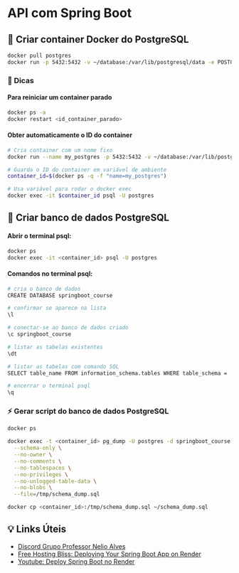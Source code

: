 # API com Spring Boot


## 🐳 Criar container Docker do PostgreSQL 

```bash
docker pull postgres
docker run -p 5432:5432 -v ~/database:/var/lib/postgresql/data -e POSTGRES_PASSWORD=1234 -d postgres
```

### 🌱 Dicas

#### Para reiniciar um container parado
```bash
docker ps -a
docker restart <id_container_parado>
```

#### Obter automaticamente o ID do container
```bash
# Cria container com um nome fixo
docker run --name my_postgres -p 5432:5432 -v ~/database:/var/lib/postgresql/data -e POSTGRES_PASSWORD=1234 -d postgres

# Guarda o ID do container em variável de ambiente
container_id=$(docker ps -q -f "name=my_postgres")

# Usa variável para rodar o docker exec
docker exec -it $container_id psql -U postgres
```

## 🐘 Criar banco de dados PostgreSQL

#### Abrir o terminal psql: 
```bash
docker ps
docker exec -it <container_id> psql -U postgres
```

#### Comandos no terminal psql:
```bash
# cria o banco de dados
CREATE DATABASE springboot_course

# confirmar se aparece na lista
\l 

# conectar-se ao banco de dados criado
\c springboot_course

# listar as tabelas existentes
\dt

# listar as tabelas com comando SQL
SELECT table_name FROM information_schema.tables WHERE table_schema = 'public';

# encerrar o terminal psql
\q
```

### ⚡ Gerar script do banco de dados PostgreSQL
```bash
docker ps

docker exec -t <container_id> pg_dump -U postgres -d springboot_course \
  --schema-only \
  --no-owner \
  --no-comments \
  --no-tablespaces \
  --no-privileges \
  --no-unlogged-table-data \
  --no-blobs \
  --file=/tmp/schema_dump.sql

docker cp <container_id>:/tmp/schema_dump.sql ~/schema_dump.sql
```

## 💡 Links Úteis
- [Discord Grupo Professor Nelio Alves](https://discord.gg/SbjpsFv)
- [Free Hosting Bliss: Deploying Your Spring Boot App on Render](https://medium.com/spring-boot/free-hosting-bliss-deploying-your-spring-boot-app-on-render-d0ebd9713b9d)
- [Youtube: Deploy Spring Boot no Render](https://youtu.be/fwWvgk_SW2g)
